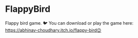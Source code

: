 # FlappyBird
Flappy bird game. 🐦
You can download or play the game here:
https://abhinav-choudhary.itch.io/flappy-bird😉
